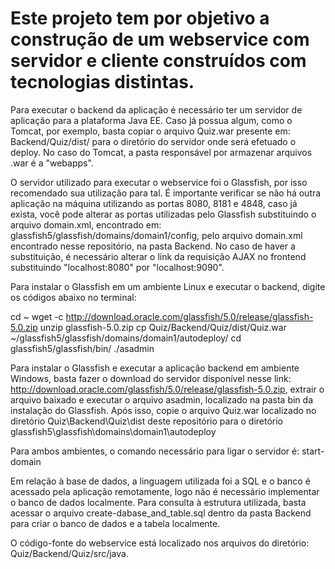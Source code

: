 <h1>Este projeto tem por objetivo a construção de um webservice com servidor e cliente construídos com tecnologias distintas.</h1>

Para executar o backend da aplicação é necessário ter um servidor de aplicação para a plataforma Java EE. Caso já possua algum, como o Tomcat, por exemplo, basta copiar o arquivo Quiz.war presente em: Backend/Quiz/dist/ para o diretório do servidor onde será efetuado o deploy. No caso do Tomcat, a pasta responsável por armazenar arquivos .war é a "webapps".

O servidor utilizado para executar o webservice foi o Glassfish, por isso recomendado sua utilização para tal. É importante verificar se não há outra aplicação na máquina utilizando as portas 8080, 8181 e 4848, caso já exista, você pode alterar as portas utilizadas pelo Glassfish substituindo o arquivo domain.xml, encontrado em: glassfish5/glassfish/domains/domain1/config, pelo arquivo domain.xml encontrado nesse repositório, na pasta Backend. No caso de haver a substituição, é necessário alterar o link da requisição AJAX no frontend substituindo "localhost:8080" por "localhost:9090".


Para instalar o Glassfish em um ambiente Linux e executar o backend, digite os códigos abaixo no terminal:

cd ~
wget -c http://download.oracle.com/glassfish/5.0/release/glassfish-5.0.zip 
unzip glassfish-5.0.zip
cp Quiz/Backend/Quiz/dist/Quiz.war ~/glassfish5/glassfish/domains/domain1/autodeploy/ 
cd glassfish5/glassfish/bin/
./asadmin


Para instalar o Glassfish e executar a aplicação backend em ambiente Windows, basta fazer o download do servidor disponível nesse link: http://download.oracle.com/glassfish/5.0/release/glassfish-5.0.zip, extrair o arquivo baixado e executar o arquivo asadmin, localizado na pasta bin da instalação do Glassfish. Após isso, copie o arquivo Quiz.war localizado no diretório Quiz\Backend\Quiz\dist deste repositório para o diretório glassfish5\glassfish\domains\domain1\autodeploy

Para ambos ambientes, o comando necessário para ligar o servidor é: start-domain


Em relação à base de dados, a linguagem utilizada foi a SQL e o banco é acessado pela aplicação remotamente, logo não é necessário implementar o banco de dados localmente. Para consulta à estrutura utilizada, basta acessar o arquivo create-dabase_and_table.sql dentro da pasta Backend para criar o banco de dados e a tabela localmente.

O código-fonte do webservice está localizado nos arquivos do diretório: Quiz/Backend/Quiz/src/java.
